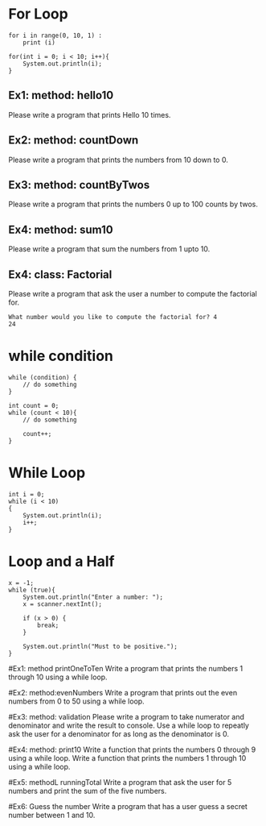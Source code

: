 # For Loop

```
for i in range(0, 10, 1) :
    print (i)
```

```
for(int i = 0; i < 10; i++){
    System.out.println(i);
}
```

## Ex1: method: hello10
Please write a program that prints Hello 10 times.

## Ex2: method: countDown
Please write a program that prints the numbers from 10 down to 0.

## Ex3: method: countByTwos
Please write a program that prints the numbers 0 up to 100 counts by twos.

## Ex4: method: sum10
Please write a program that sum the numbers from 1 upto 10.

## Ex4: class: Factorial
Please write a program that ask the user a number to compute the factorial for.
```
What number would you like to compute the factorial for? 4
24
```


# while condition
```
while (condition) {
    // do something
}
```

```
int count = 0;
while (count < 10){
    // do something

    count++;
}
```
# While Loop

```
int i = 0;
while (i < 10)
{
    System.out.println(i);
    i++;
}
```

# Loop and a Half
```
x = -1;
while (true){
    System.out.println("Enter a number: ");
    x = scanner.nextInt();

    if (x > 0) {
        break;
    }

    System.out.println("Must to be positive.");
}
```


#Ex1: method printOneToTen
Write a program that prints the numbers 1 through 10 using a while loop.

#Ex2: method:evenNumbers
Write a program that prints out the even numbers from 0 to 50 using a while loop.

#Ex3: method: validation
Please write a program to take numerator and denominator and write the result to console. Use a while loop to repeatly ask the user for a denominator for as long as the denominator is 0.

#Ex4: method: print10
Write a function that prints the numbers 0 through 9 using a while loop.
Write a function that prints the numbers 1 through 10 using a while loop.

#Ex5: methodL runningTotal
Write a program that ask the user for 5 numbers and print the sum of the five numbers.

#Ex6: Guess the number
Write a program that has a user guess a secret number between 1 and 10.

